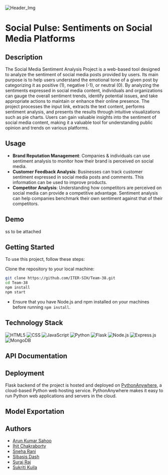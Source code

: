
![Header_Img](https://github.com/sukriti-kuila/Top-Scoring-T20WC/assets/87015685/0cfb6978-3eb8-4b16-bc84-c53d1f035bfc)



# Social Pulse: Sentiments on Social Media Platforms




## Description
The Social Media Sentiment Analysis Project is a web-based tool designed to analyze the sentiment of social media posts provided by users. Its main purpose is to help users understand the emotional tone of a given post by categorizing it as positive (1), negative (-1), or neutral (0). By analyzing the sentiments expressed in social media content, individuals and organizations can gauge the overall sentiment trends, identify potential issues, and take appropriate actions to maintain or enhance their online presence. The project processes the input link, extracts the text content, performs sentiment analysis, and presents the results through intuitive visualizations such as pie charts. Users can gain valuable insights into the sentiment of social media content, making it a valuable tool for understanding public opinion and trends on various platforms.
## Usage
- **Brand Reputation Management**: Companies & individuals can use sentiment analysis to monitor how their brand is perceived on social media.
- **Customer Feedback Analysis**: Businesses can track customer sentiment expressed in social media posts and comments. This information can be used to improve products.
- **Competitor Analysis**: Understanding how competitors are perceived on social media can provide a competitive advantage. Sentiment analysis can help companies benchmark their own sentiment against that of their competitors.


## Demo
ss to be attached
## Getting Started

To use this project, follow these steps:

Clone the repository to your local machine:

```bash
git clone https://github.com/ITER-SIH/Team-38.git
cd Team-38
npm install
npm start
```

- Ensure that you have Node.js and npm installed on your machines before running `npm install`.
## Technology Stack
![HTML5](https://img.shields.io/badge/-HTML5-333333?style=flat&logo=HTML5) ![CSS](https://img.shields.io/badge/-CSS-333333?style=flat&logo=CSS3&logoColor=1572B6) ![JavaScript](https://img.shields.io/badge/-JavaScript-333333?style=flat&logo=javascript)
 ![Python](https://img.shields.io/badge/-Python-333333?style=flat&logo=Python&logoColor=007396)
![Flask](https://img.shields.io/badge/-Flask-333333?style=flat&logo=flask)
![Node.js](https://img.shields.io/badge/-Node.js-333333?style=flat&logo=node.js)
  ![Express.js](https://img.shields.io/badge/-Express.js-333333?style=flat&logo=express) 
  ![MongoDB](https://img.shields.io/badge/-MongoDB-333333?style=flat&logo=mongodb)




## API Documentation

## Deployment

Flask backend of the project is hosted and deployed on [PythonAnywhere](https://www.pythonanywhere.com/), a cloud-based Python web hosting service. PythonAnywhere makes it easy to run Python web applications and servers in the cloud.
## Model Exportation
## Authors
- [Arun Kumar Sahoo](https://www.github.com/arunsahoo-xt)
- [Ihit Chakraborty](https://www.github.com/ihitchak7)
- [Sneha Rani](https://github.com/rani-sneha)
- [Sibasis Dash](https://github.com/sibasis828)
- [Suraj Raj](https://github.com/suraj-fusion)
- [Sukriti Kuila](https://www.github.com/sukriti-kuila)

